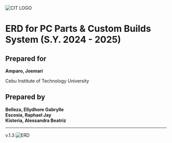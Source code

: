 ![CIT LOGO](https://cit.edu/wp-content/uploads/2023/07/cit-logo.png)


# ERD for PC Parts & Custom Builds System (S.Y. 2024 - 2025)

## Prepared for 
**Amparo, Joemari**

Cebu Institute of Technology University

## Prepared by 
**Belleza, Ellydhore Gabrylle**  
**Escosia, Raphael Jay**  
**Kisteria, Alessandra Beatriz**  

---

v.1.3
![ERD](https://github.com/user-attachments/assets/8c9b9246-2eb4-4b96-9730-b40d0663c99a)
